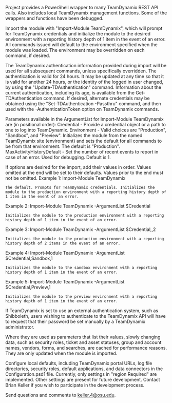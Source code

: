 Project provides a PowerShell wrapper to many TeamDynamix REST API calls. Also includes local TeamDynamix management functions. Some of the wrappers and functions have been debugged.

Import the module with "Import-Module TeamDynamix", which will prompt for TeamDynamix credentials and initialize the module to the desired environment with a reporting history depth of 1 item in the event of an error. All commands issued will default to the environment specified when the module was loaded. The environment may be overridden on each command, if desired.

The TeamDynamix authentication information provided during import will be used for all subsequent commands, unless specifically overridden. The authentication is valid for 24 hours. It may be updated at any time so that it is valid for another 24 hours, or the identity of the logged in user changed, by using the "Update-TDAuthentication" command. Information about the current authentication, including its age, is available from the Get-TDAuthentication command. If desired, alternate credentials may be obtained using the "Set-TDAuthentication -Passthru" command, and then used with the -AuthenticationToken option on TeamDynamix commands.

Parameters available in the ArgumentList for Import-Module TeamDynamix are (in positional order):
Credential - Provide a credential object or a path to one to log into TeamDynamix.
Environment - Valid choices are "Production", "Sandbox", and "Preview". Initializes the module from the named TeamDynamix site (environment) and sets the default for all commands to be from that environment. The default is "Production".
MaxActivityHistoryDefault - Set the number of recent events to report in case of an error. Used for debugging. Default is 1.


If options are desired for the import, add their values in order. Values omitted at the end will be set to their defaults. Values prior to the end must not be omitted.
Example 1:
    Import-Module TeamDynamix

    The default. Prompts for TeamDynamix credentials. Initializes the module to the production environment with a reporting history depth of 1 item in the event of an error.
Example 2:
    Import-Module TeamDynamix -ArgumentList $Credential

    Initializes the module to the production environment with a reporting history depth of 1 item in the event of an error.
Example 3:
    Import-Module TeamDynamix -ArgumentList $Credential,,2

    Initializes the module to the production environment with a reporting history depth of 2 items in the event of an error.
Example 4:
    Import-Module TeamDynamix -ArgumentList $Credential,Sandbox,1

    Initializes the module to the sandbox environment with a reporting history depth of 1 item in the event of an error.
Example 5:
    Import-Module TeamDynamix -ArgumentList $Credential,Preview,1

    Initializes the module to the preview environment with a reporting history depth of 1 item in the event of an error.

If TeamDynamix is set to use an external authentication system, such as Shibboleth, users wishing to authenticate to the TeamDynamix API will have to request that their password be set manually by a TeamDynamix administrator.

Where they are used as parameters that list their values, slowly changing data, such as security roles, ticket and asset statuses, group and account names, vendors, forms, and searches, are cached for performance reasons. They are only updated when the module is imported.

Configure local defaults, including TeamDynamix portal URLs, log file directories, security roles, default applications, and data connectors in the Configuration.psd1 file.
Currently, only settings in "region Required" are implemented. Other settings are present for future development. Contact Brian Keller if you wish to participate in the development process.

Send questions and comments to keller.4@osu.edu.